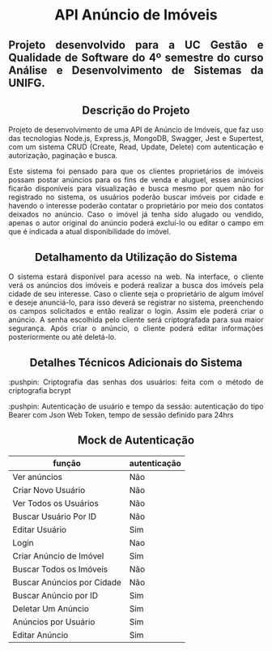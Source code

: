 <h1 align="center"> API Anúncio de Imóveis </h1>

<h2 align="justify"> Projeto desenvolvido para a UC Gestão e Qualidade de Software do 4º semestre do curso Análise e Desenvolvimento de Sistemas da UNIFG. </h2>

<h2 align="center"> Descrição do Projeto </h2>
<p align="justify"> Projeto de desenvolvimento de uma API de Anúncio de Imóveis, que faz uso das tecnologias Node.js, Express.js, MongoDB, Swagger, Jest e Supertest, com um sistema CRUD (Create, Read, Update, Delete) com autenticação e autorização, paginação e busca.</p>
<p align="justify">Este sistema foi pensado para que os clientes proprietários de imóveis possam postar anúncios para os fins de venda e aluguel, esses anúncios ficarão disponíveis para visualização e busca mesmo por quem não for registrado no sistema, os usuários poderão buscar imóveis por cidade e havendo o interesse poderão contatar o proprietário por meio dos contatos deixados no anúncio. Caso o imóvel já tenha sido alugado ou vendido, apenas o autor original do anúncio poderá excluí-lo ou editar o campo em que é indicada a atual disponibilidade do imóvel.</p>

<h2 align="center">Detalhamento da Utilização do Sistema</h2>

<p align="justify">O sistema estará disponível para acesso na web. Na interface, o cliente verá os anúncios dos imóveis e poderá realizar a busca dos imóveis pela cidade de seu interesse. Caso o cliente seja o proprietário de algum imóvel e deseje anunciá-lo, para isso deverá se registrar no sistema, preenchendo os campos solicitados e então realizar o login. Assim ele poderá criar o anúncio. A senha escolhida pelo cliente será criptografada para sua maior segurança. Após criar o anúncio, o cliente poderá editar informações posteriormente ou até deletá-lo.</p>

<h2 align="center">Detalhes Técnicos Adicionais do Sistema</h2>

<p align="justify"> :pushpin: Criptografia das senhas dos usuários: feita com o método de criptografia bcrypt </p>
<p align="justify"> :pushpin: Autenticação de usuário e tempo da sessão: autenticação do tipo Bearer com Json Web Token, tempo de sessão definido para 24hrs</p>

<h2 align="center">Mock de Autenticação</h2>

|função|autenticação|
| -------- | -------- |
|Ver anúncios|Não|
|Criar Novo Usuário|Não|
|Ver Todos os Usuários|Não|
|Buscar Usuário Por ID|Não|
|Editar Usuário|Sim|
|Login|Nao|
|Criar Anúncio de Imóvel|Sim|
|Buscar Todos os Imóveis|Não|
|Buscar Anúncios por Cidade|Não|
|Buscar Anúncio por ID|Sim|
|Deletar Um Anúncio|Sim|
|Anúncios por Usuário|Sim|
|Editar Anúncio|Sim|
